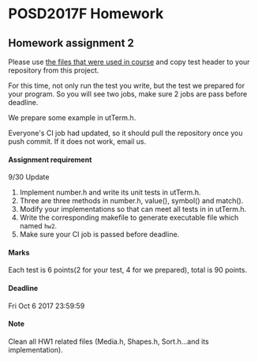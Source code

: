 # POSD2017F Homework

## Homework assignment 2

Please use [the files that were used in course](https://github.com/yccheng66/posd2017f) and copy test header to your repository from this project. 

For this time, not only run the test you write, but the test we prepared for your program.
So you will see two jobs, make sure 2 jobs are pass before deadline.

We prepare some example in utTerm.h.

Everyone's CI job had updated, so it should pull the repository once you push commit. If it does not work, email us.

#### Assignment requirement 
9/30 Update
 1. Implement number.h and write its unit tests in utTerm.h.
 2. Three are three methods in number.h, value(), symbol() and match().
 3. Modify your implementations so that can meet all tests in in utTerm.h.
 4. Write the corresponding makefile to generate executable file which named `hw2`.
 5. Make sure your CI job is passed before deadline.

#### Marks

Each test is 6 points(2 for your test, 4 for we prepared), total is 90 points.

#### Deadline

Fri Oct 6 2017 23:59:59

#### Note

Clean all HW1 related files (Media.h, Shapes.h, Sort.h...and its implementation).
